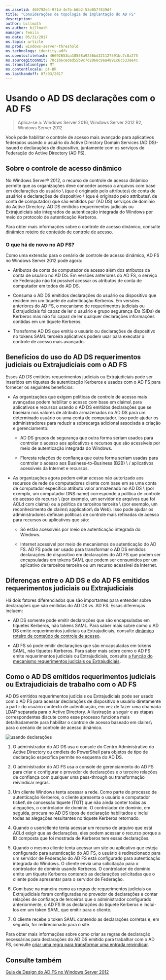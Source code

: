 ```yaml
---
ms.assetid: 460792e4-9f1d-4e7b-b6b2-53e057f839df
title: "Considerações de topologia de implantação do AD FS"
description: 
author: billmath
ms.author: billmath
manager: femila
ms.date: 05/31/2017
ms.topic: article
ms.prod: windows-server-threshold
ms.technology: identity-adfs
ms.openlocfilehash: 46692653ba10558a9236bd321127591bc7c8a275
ms.sourcegitcommit: 70c1b6cedad55b9c7d2068c9aa4891c6c533ee4c
ms.translationtype: MT
ms.contentlocale: pt-BR
ms.lasthandoff: 07/03/2017
---
```

# <a name="using-ad-ds-claims-with-ad-fs"></a>Usando o AD DS declarações com o AD FS
  
>Aplica-se a: Windows Server 2016, Windows Server 2012 R2, Windows Server 2012
  
Você pode habilitar o controle de acesso mais avançado para aplicativos federados usando o usuário do Active Directory Domain Services \(AD DS\)\-issued e declarações de dispositivo, juntamente com os serviços de Federação do Active Directory \(AD FS\).  
  
## <a name="about-dynamic-access-control"></a>Sobre o controle de acesso dinâmico  
No Windows Server® 2012, o recurso de controle de acesso dinâmico permite que as organizações deve conceder acesso a arquivos com base em declarações do usuário \ (que é originado pelo attributes\ de conta de usuário) e declarações de dispositivo \ (que é originado pelo attributes\ de conta de computador) que são emitidos por \(AD DS\) serviços de domínio do Active Directory. AD DS emitidos requerimentos judiciais ou Extrajudiciais são integrados de autenticação integrada do Windows por meio do protocolo de autenticação Kerberos.  
  
Para obter mais informações sobre o controle de acesso dinâmico, consulte [dinâmico roteiro de conteúdo de controle de acesso](../../solution-guides/Dynamic-Access-Control--Scenario-Overview.md#BKMK_APP).  
  
### <a name="whats-new-in-ad-fs"></a>O que há de novo no AD FS?  
Como uma extensão para o cenário de controle de acesso dinâmico, AD FS no Windows Server 2012 pode agora:  
  
-   Atributos de conta de computador de acesso além dos atributos da conta de usuário no AD DS. Em versões anteriores do AD FS, o serviço de Federação não foi possível acessar os atributos de conta de computador em todos do AD DS.  
  
-   Consuma o AD DS emitidos declarações do usuário ou dispositivo que residem em um tíquete de autenticação Kerberos. Em versões anteriores do AD FS, o mecanismo de requerimentos judiciais ou Extrajudiciais foi capaz de ler o usuário e grupo segurança IDs \(SIDs\) de Kerberos mas não foi capaz de ler qualquer declarações informações contidas em um tíquete Kerberos.  
  
-   Transforme AD DS que emitiu o usuário ou declarações de dispositivo no tokens SAML terceira aplicativos podem usar para executar o controle de acesso mais avançado.  
  
## <a name="benefits-of-using-ad-ds-claims-with-ad-fs"></a>Benefícios do uso do AD DS requerimentos judiciais ou Extrajudiciais com o AD FS  
Esses AD DS emitidos requerimentos judiciais ou Extrajudiciais pode ser inseridos em tíquetes de autenticação Kerberos e usados com o AD FS para fornecer os seguintes benefícios:  
  
-   As organizações que exigem políticas de controle de acesso mais avançadas podem habilitar o acesso com base em claims\ para aplicativos e recursos usando o AD DS emitidos declarações que se baseiam nos valores de atributo armazenados no AD DS para um determinado usuário ou uma conta de computador. Isso pode ajudar os administradores para reduzir a sobrecarga adicional associada a criação e gerenciamento:  
  
    -   AD DS grupos de segurança que outra forma seriam usados para controlar o acesso aos aplicativos e recursos que são acessíveis por meio de autenticação integrada do Windows.  
  
    -   Floresta relações de confiança que outra forma seriam usadas para controlar o acesso aos Business\-to\-Business \(B2B\) \ / aplicativos acessíveis da Internet e recursos.  
  
-   As organizações agora podem evitar acesso não autorizado aos recursos de rede de computadores cliente com base em se uma conta de computador específico atributo valor armazenado no AD DS \ (por exemplo, um computador DNS name\) corresponde a política de controle de acesso do recurso \ (por exemplo, um servidor de arquivos que foi ACLd com claims\) ou a política de terceiros terceira \ (por exemplo, um reconhecimento de claims\ application\ da Web). Isso pode ajudar os administradores definam políticas de controle mais refinadas de acesso para recursos ou aplicativos que são:  
  
    -   Só estão acessíveis por meio de autenticação integrada do Windows.  
  
    -   Internet acessível por meio de mecanismos de autenticação do AD FS. AD FS pode ser usado para transformar o AD DS emitidos declarações de dispositivo em declarações do AD FS que podem ser encapsuladas em tokens SAML que podem ser consumidos por um aplicativo de terceiros terceira ou um recurso acessível da Internet.  
  
## <a name="differences-between-ad-ds-and-ad-fs-issued-claims"></a>Diferenças entre o AD DS e do AD FS emitidos requerimentos judiciais ou Extrajudiciais  
Há dois fatores diferenciados que são importantes para entender sobre declarações que são emitidas do AD DS vs. AD FS. Essas diferenças incluem:  
  
-   AD DS somente pode emitir declarações que são encapsuladas em tíquetes Kerberos, não tokens SAML. Para saber mais sobre como o AD DS emite requerimentos judiciais ou Extrajudiciais, consulte [dinâmico roteiro de conteúdo de controle de acesso](../../solution-guides/Dynamic-Access-Control--Scenario-Overview.md#BKMK_APP).  
  
-   AD FS só pode emitir declarações que são encapsuladas em tokens SAML, não tíquetes Kerberos. Para saber mais sobre como o AD FS emite requerimentos judiciais ou Extrajudiciais, consulte [a função do mecanismo requerimentos judiciais ou Extrajudiciais](../../ad-fs/technical-reference/The-Role-of-the-Claims-Engine.md).  
  
## <a name="how-ad-ds-issued-claims-work-with-ad-fs"></a>Como o AD DS emitidos requerimentos judiciais ou Extrajudiciais de trabalho com o AD FS  
AD DS emitidos requerimentos judiciais ou Extrajudiciais pode ser usado com o AD FS para acessar declarações de dispositivo e usuário diretamente a partir do usuário contexto de autenticação, em vez de fazer uma chamada LDAP separada para o Active Directory. A ilustração a seguir e as etapas correspondentes discute como esse processo funciona mais detalhadamente para habilitar o controle de acesso baseado em claims\ para o cenário de controle de acesso dinâmico.  
  
![usando declarações](media/UsingADDSClaimswithADFS.gif)  
  
1.  O administrador do AD DS usa o console do Centro Administrativo do Active Directory ou cmdlets do PowerShell para objetos de tipo de declaração específica permite no esquema do AD DS.  
  
2.  O administrador do AD FS usa o console de gerenciamento do AD FS para criar e configurar o provedor de declarações e o terceiro relações de confiança com qualquer uma pass\-through ou transformação reivindicar regras.  
  
3.  Um cliente Windows tenta acessar a rede. Como parte do processo de autenticação Kerberos, o cliente apresenta o usuário e computador ticket\ de concessão tíquete \(TGT\) que não ainda conter todas as alegações, o controlador de domínio. O controlador de domínio, em seguida, procura no AD DS tipos de declaração habilitados e inclui todas as alegações resultantes no tíquete Kerberos retornado.  
  
4.  Quando o user\/cliente tenta acessar um recurso de arquivo que está ACLd exigir que as declarações, eles podem acessar o recurso porque a ID composta que foi mostrada de Kerberos tem essas declarações.  
  
5.  Quando o mesmo cliente tenta acessar um site ou aplicativo que esteja configurado para autenticação do AD FS, o usuário é redirecionado para um servidor de Federação do AD FS está configurado para autenticação integrada do Windows. O cliente envia uma solicitação para o controlador de domínio usando Kerberos. O controlador de domínio emite um tíquete Kerberos contendo as declarações solicitadas que o cliente pode apresentar para o servidor de Federação.  
  
6.  Com base na maneira como as regras de requerimentos judiciais ou Extrajudiciais foram configuradas no provedor de declarações e contar relações de confiança de terceiros que o administrador configurado anteriormente, o AD FS lê as declarações do tíquete Kerberos e inclui-los em um token SAML que emitir para o cliente.  
  
7.  O cliente recebe o token SAML contendo as declarações corretas e, em seguida, for redirecionado para o site.  
  
Para obter mais informações sobre como criar as regras de declaração necessárias para declarações do AD DS emitido para trabalhar com o AD FS, consulte [criar uma regra para transformar uma entrada reivindicar](../../ad-fs/operations/Create-a-Rule-to-Transform-an-Incoming-Claim.md).  
  
## <a name="see-also"></a>Consulte também
[Guia de Design do AD FS no Windows Server 2012](AD-FS-Design-Guide-in-Windows-Server-2012.md)
